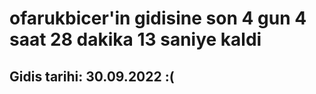 # ofarukbicer'in gidisine son 4 gun 4 saat 28 dakika 13 saniye kaldi

## Gidis tarihi: 30.09.2022 :(